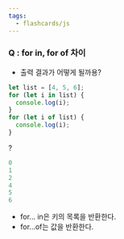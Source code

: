 ```yaml
---
tags:
  - flashcards/js
---
```

### Q : for in, for of 차이
- 출력 결과가 어떻게 될까용?
```js
let list = [4, 5, 6];
for (let i in list) {
  console.log(i);
} 
for (let i of list) {
  console.log(i);
} 
```
?
```js
0
1
2
4
5
6 
```
- for... in은 키의 목록을 반환한다.
- for...of는 값을 반환한다.
